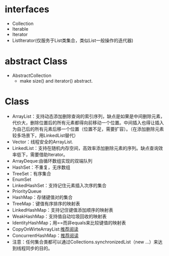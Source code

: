 # interfaces
- Collection
- Iterable
- Iterator
- ListIterator(仅服务于List类集合，类似List一般操作的迭代器)
# abstract Class
- AbstractCollection
    - make size() and iterator() abstract.

# Class
- ArrayList：支持动态添加删除查询的索引序列，缺点是如果是中间删除元素，代价大，删除位置后的所有元素都得向前移动一个位置。中间插入也得让插入为自己后的所有元素后移一个位置（位置不足，需要扩容）。（在添加删除元素较多场景下，用LinkedList替代）
- Vector：线程安全的ArrayList.
- LinkedList：支持在随机内存空间，高效率添加删除元素的序列。缺点查询效率低下，需要借助Iterator。
- ArrayDeque:由循环数组实现的双端队列
- HashSet：不重复，无序数组
- TreeSet：有序集合
- EnumSet
- LinkedHashSet：支持记住元素插入次序的集合
- PriorityQueue
- HashMap：存储键值对的集合
- TreeMap：键值有序排序的映射表
- LinkedHashMap：支持记住键值添加顺序的映射表
- WeakHashMap：支持值自动垃圾回收的映射表
- IdentityHashMap；用==而非equals来比较键值的映射表
- CopyOnWirteArrayList:[推荐阅读](https://juejin.im/post/5aaa2ba8f265da239530b69e)
- ConcurrentHashMap：[推荐阅读](https://crossoverjie.top/2018/07/23/java-senior/ConcurrentHashMap/)
- 注意：任何集合类都可以通过Collections.synchronizedList（new ...）来达到线程同步的目的。
